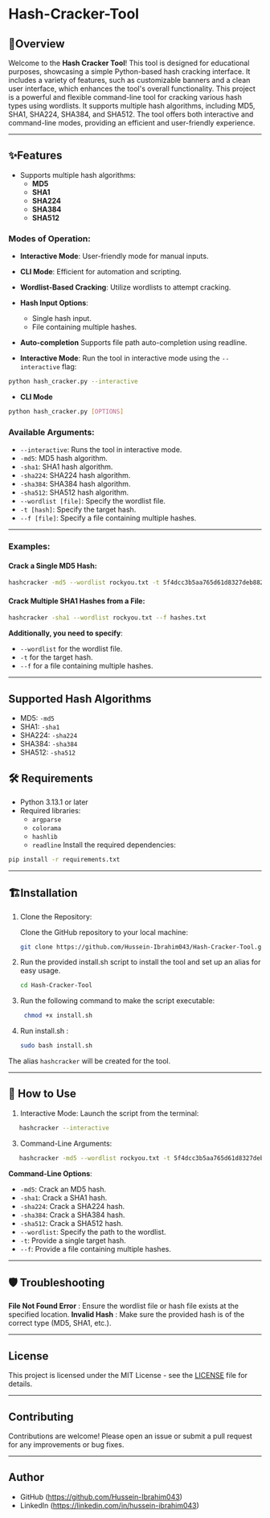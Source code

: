 # Hash-Cracker-Tool
## 📝Overview

Welcome to the **Hash Cracker Tool**! This tool is designed for educational purposes, showcasing a simple Python-based hash cracking interface. It includes a variety of features, such as customizable banners and a clean user interface, which enhances the tool's overall functionality.
This project is a powerful and flexible command-line tool for cracking various hash types using wordlists. It supports multiple hash algorithms, including MD5, SHA1, SHA224, SHA384, and SHA512. The tool offers both interactive and command-line modes, providing an efficient and user-friendly experience.


---

## ✨Features
- Supports multiple hash algorithms:
  - **MD5**
  - **SHA1**
  - **SHA224**
  - **SHA384**
  - **SHA512**
### Modes of Operation:
  - **Interactive Mode**: User-friendly mode for manual inputs.
  - **CLI Mode**: Efficient for automation and scripting.
  - **Wordlist-Based Cracking**: Utilize wordlists to attempt cracking.
  - **Hash Input Options**:
    - Single hash input.
    - File containing multiple hashes.
  - **Auto-completion** Supports file path auto-completion using readline.


- **Interactive Mode**: Run the tool in interactive mode using the `--interactive` flag:
```bash
python hash_cracker.py --interactive
```

- **CLI Mode**
```bash
python hash_cracker.py [OPTIONS]
```
  
### Available Arguments:
  - `--interactive`: Runs the tool in interactive mode.
  - `-md5`: MD5 hash algorithm.
  - `-sha1`: SHA1 hash algorithm.
  - `-sha224`: SHA224 hash algorithm.
  - `-sha384`: SHA384 hash algorithm.
  - `-sha512`: SHA512 hash algorithm.
  - `--wordlist [file]`: Specify the wordlist file.
  - `-t [hash]`: Specify the target hash.
  - `--f [file]`: Specify a file containing multiple hashes.

---
### Examples:

#### Crack a Single MD5 Hash:
```bash
hashcracker -md5 --wordlist rockyou.txt -t 5f4dcc3b5aa765d61d8327deb882cf99
```

#### Crack Multiple SHA1 Hashes from a File:
```bash
hashcracker -sha1 --wordlist rockyou.txt --f hashes.txt
```
**Additionally, you need to specify**:
 - `--wordlist` for the wordlist file.
 - `-t` for the target hash.
 - `--f` for a file containing multiple hashes.

---

## Supported Hash Algorithms
- MD5: `-md5`
- SHA1: `-sha1`
- SHA224: `-sha224`
- SHA384: `-sha384`
- SHA512: `-sha512`

  
## 🛠️ Requirements
- Python 3.13.1 or later
- Required libraries:
  - `argparse`
  - `colorama`
  - `hashlib`
  - `readline`
Install the required dependencies:
```bash
pip install -r requirements.txt
```

---

## 🏗️Installation

1. Clone the Repository:

   Clone the GitHub repository to your local machine:

   ```bash
   git clone https://github.com/Hussein-Ibrahim043/Hash-Cracker-Tool.git

2. Run the provided install.sh script to install the tool and set up an alias for easy usage.
   ```bash
   cd Hash-Cracker-Tool
   ```
3. Run the following command to make the script executable:
   ```bash
    chmod +x install.sh
    ```
5.  Run install.sh :
    ```bash
    sudo bash install.sh
    ```
   
The alias `hashcracker` will be created for the tool.

---

## 🚀 How to Use
1. Interactive Mode:
   Launch the script from the terminal:
```bash
   hashcracker --interactive
```
3. Command-Line Arguments:
```bash
   hashcracker -md5 --wordlist rockyou.txt -t 5f4dcc3b5aa765d61d8327deb882cf99
```
   **Command-Line Options**:
   - `-md5`: Crack an MD5 hash.
   - `-sha1`: Crack a SHA1 hash.
   - `-sha224`: Crack a SHA224 hash.
   - `-sha384`: Crack a SHA384 hash.
   - `-sha512`: Crack a SHA512 hash.
   - `--wordlist`: Specify the path to the wordlist.
   - `-t`: Provide a single target hash.
   - `--f`: Provide a file containing multiple hashes.

     
        
---

## 🛡️ Troubleshooting

**File Not Found Error** : Ensure the wordlist file or hash file exists at the specified location.
**Invalid Hash** : Make sure the provided hash is of the correct type (MD5, SHA1, etc.).

---

## License

This project is licensed under the MIT License - see the [LICENSE](LICENSE) file for details.

---

## Contributing

Contributions are welcome! Please open an issue or submit a pull request for any improvements or bug fixes.

---

## Author

- GitHub (https://github.com/Hussein-Ibrahim043)
- LinkedIn (https://linkedin.com/in/hussein-ibrahim043)
